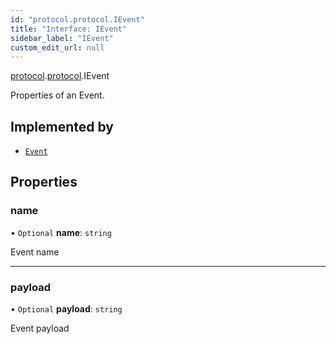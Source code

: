 ```yaml
---
id: "protocol.protocol.IEvent"
title: "Interface: IEvent"
sidebar_label: "IEvent"
custom_edit_url: null
---
```


[protocol](../namespaces/protocol.md).[protocol](../namespaces/protocol.protocol.md).IEvent

Properties of an Event.

## Implemented by

- [`Event`](../classes/protocol.protocol.Event.md)

## Properties

### name

• `Optional` **name**: `string`

Event name

___

### payload

• `Optional` **payload**: `string`

Event payload
